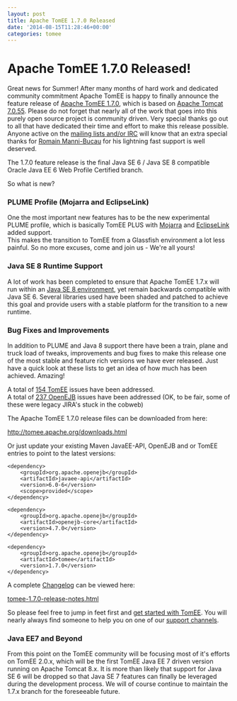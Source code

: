 ```yaml
---
layout: post
title: Apache TomEE 1.7.0 Released
date: '2014-08-15T11:28:46+00:00'
categories: tomee
---
```

<h1>Apache TomEE 1.7.0 Released!</h1>

<p>Great news for Summer! After many months of hard work and dedicated community commitment Apache TomEE is happy to finally announce the feature release of <a href="http://tomee.apache.org/downloads.html">Apache TomEE 1.7.0</a>, which is based on <a href="http://tomcat.apache.org/tomcat-7.0-doc/index.html">Apache Tomcat 7.0.55</a>. Please do not forget that nearly all of the work that goes into this purely open source project is community driven. Very special thanks go out to all that have dedicated their time and effort to make this release possible. Anyone active on the <a href="http://tomee.apache.org/support.html">mailing lists and/or IRC</a> will know that an extra special thanks for <a href="http://rmannibucau.wordpress.com">Romain Manni-Bucau</a> for his lightning fast support is well deserved.</p>

<p>The 1.7.0 feature release is the final Java SE 6 / Java SE 8 compatible Oracle Java EE 6 Web Profile Certified branch. </p>

<p>So what is new?</p>

<h3>PLUME Profile (Mojarra and EclipseLink)</h3>

<p>One the most important new features has to be the new experimental PLUME profile, which is basically TomEE PLUS with <a href="https://javaserverfaces.java.net/">Mojarra</a> and <a href="http://www.eclipse.org/eclipselink/">EclipseLink</a> added support. <br />
This makes the transition to TomEE from a Glassfish environment a lot less painful. So no more excuses, come and join us - We're all yours!</p>

<h3>Java SE 8 Runtime Support</h3>

<p>A lot of work has been completed to ensure that Apache TomEE 1.7.x will run within an <a href="http://www.oracle.com/technetwork/java/javase/downloads/index.html">Java SE 8 environment</a>, yet remain backwards compatible with Java SE 6.  Several libraries used have been shaded and patched to achieve this goal and provide users with a stable platform for the transition to a new runtime.</p>

<h3>Bug Fixes and Improvements</h3>

<p>In addition to PLUME and Java 8 support there have been a train, plane and truck load of tweaks, improvements and bug fixes to make this release one of the most stable and feature rich versions we have ever released. Just have a quick look at these lists to get an idea of how much has been achieved. Amazing!</p>

<p>A total of <a href="https://issues.apache.org/jira/secure/IssueNavigator.jspa?reset=true&amp;mode=hide&amp;jqlQuery=project+%3D+TOMEE+AND+fixVersion+%3D+1.7.0">154 TomEE</a> issues have been addressed. <br />
A total of <a href="https://issues.apache.org/jira/secure/IssueNavigator.jspa?reset=true&amp;mode=hide&amp;jqlQuery=project+%3D+OPENEJB+AND+fixVersion+%3D+4.7.0">237 OpenEJB</a> issues have been addressed (OK, to be fair, some of these were legacy JIRA's stuck in the cobweb)  </p>

<p>The Apache TomEE 1.7.0 release files can be downloaded from here:</p>

<p><a href="http://tomee.apache.org/downloads.html">http://tomee.apache.org/downloads.html</a></p>

<p>Or just update your existing Maven JavaEE-API, OpenEJB and or TomEE entries to point to the latest versions:</p>

<pre><code>&lt;dependency&gt;
    &lt;groupId&gt;org.apache.openejb&lt;/groupId&gt;
    &lt;artifactId&gt;javaee-api&lt;/artifactId&gt;
    &lt;version&gt;6.0-6&lt;/version&gt;
    &lt;scope&gt;provided&lt;/scope&gt;
&lt;/dependency&gt;</code></pre>

<pre><code>&lt;dependency&gt;
    &lt;groupId&gt;org.apache.openejb&lt;/groupId&gt;
    &lt;artifactId&gt;openejb-core&lt;/artifactId&gt;
    &lt;version&gt;4.7.0&lt;/version&gt;
&lt;/dependency&gt;</code></pre>

<pre><code>&lt;dependency&gt;
    &lt;groupId&gt;org.apache.openejb&lt;/groupId&gt;
    &lt;artifactId&gt;tomee&lt;/artifactId&gt;
    &lt;version&gt;1.7.0&lt;/version&gt;
&lt;/dependency&gt;
</code></pre>

<p>A complete <a href="tomee-1.7.0-release-notes.html">Changelog</a> can be viewed here:</p>

<p><a href="tomee-1.7.0-release-notes.html">tomee-1.7.0-release-notes.html</a></p>

<p>So please feel free to jump in feet first and <a href="http://tomee.apache.org/documentation.html">get started with TomEE</a>. You will nearly always find someone to help you on one of our <a href="http://tomee.apache.org/support.html">support channels</a>.</p>

<h3>Java EE7 and Beyond</h3>

<p>From this point on the TomEE community will be focusing most of it's efforts on TomEE 2.0.x, which will be the first TomEE Java EE 7 driven version running on Apache Tomcat 8.x. It is more than likely that support for Java SE 6 will be dropped so that Java SE 7 features can finally be leveraged during the development process. We will of course continue to maintain the 1.7.x branch for the foreseeable future.</p>

